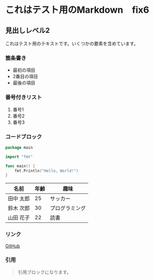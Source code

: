# これはテスト用のMarkdown　fix6

## 見出しレベル2

これはテスト用のテキストです。いくつかの要素を含めています。

### 箇条書き

- 最初の項目
- 2番目の項目
- 最後の項目

### 番号付きリスト

1. 番号1
2. 番号2
3. 番号3

### コードブロック

```go
package main

import "fmt"

func main() {
    fmt.Println("Hello, World!")
}
```

| 名前      | 年齢 | 趣味          |
| --------- | ---- | ------------- |
| 田中 太郎 | 25   | サッカー      |
| 鈴木 次郎 | 30   | プログラミング |
| 山田 花子 | 22   | 読書          |

### リンク
[GitHub](https://github.com/)

### 引用

> 引用ブロックになります。